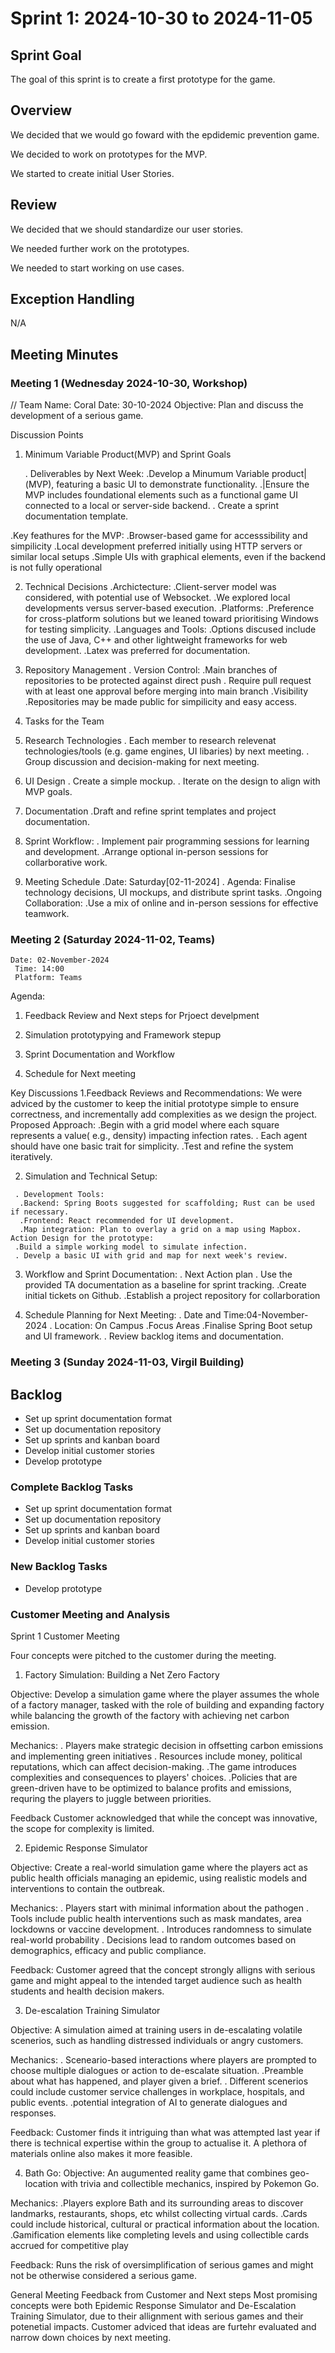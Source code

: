 # Sprint 1: 2024-10-30 to 2024-11-05

## Sprint Goal
The goal of this sprint is to create a first prototype for the game.

## Overview
We decided that we would go foward with the epdidemic prevention game.

We decided to work on prototypes for the MVP.

We started to create initial User Stories.

## Review
We decided that we should standardize our user stories.

We needed further work on the prototypes.

We needed to start working on use cases.

## Exception Handling
N/A

## Meeting Minutes

### Meeting 1 (Wednesday 2024-10-30, Workshop)
// Team Name: Coral
Date: 30-10-2024
Objective: Plan and discuss the development of a serious game.

Discussion Points

1. Minimum Variable Product(MVP) and Sprint Goals
  
   . Deliverables by Next Week:
   .Develop a Minumum Variable product|(MVP), featuring a basic UI to demonstrate functionality.
   .|Ensure the MVP includes foundational elements such as a functional game UI connected to a local or server-side backend.
   . Create a sprint documentation template.

.Key feathures for the MVP:
 .Browser-based game for accesssibility and simpilicity
 .Local development preferred initially using HTTP servers or similar local setups
 .Simple UIs with graphical elements, even if the backend is not fully operational

2. Technical Decisions
 .Archictecture:
  .Client-server model was considered, with potential use of Websocket.
  .We explored local developments versus server-based execution.
 .Platforms:
  .Preference for cross-platform solutions but we leaned toward prioritising Windows for testing simplicity.
 .Languages and Tools:
  .Options discused include the use of Java, C++ and other lightweight frameworks for web development.
  .Latex was preferred for documentation. 

3. Repository Management
 . Version Control:
  .Main branches of repositories to be protected against direct push
  . Require pull request with at least one approval before merging into main branch
 .Visibility
  .Repositories may be made public for simpilicity and easy access.

4. Tasks for the Team
 1. Research Technologies
  . Each member to research relevenat technologies/tools (e.g. game engines, UI libaries) by next meeting.
  . Group discussion and decision-making  for next meeting.
 2. UI Design
  . Create a simple mockup.
  . Iterate on the design to align with MVP goals.
 3. Documentation
  .Draft and refine sprint templates and project documentation.
 4. Sprint Workflow:
   . Implement pair programming sessions for learning and development.
   .Arrange optional in-person sessions for collarborative work.

5. Meeting Schedule
  .Date: Saturday[02-11-2024]
  . Agenda: Finalise technology decisions, UI mockups, and distribute sprint tasks.
 .Ongoing Collaboration:
  .Use a mix of online and in-person sessions for effective teamwork.
  

### Meeting 2 (Saturday 2024-11-02, Teams)
    Date: 02-November-2024
     Time: 14:00
     Platform: Teams


Agenda:
 
 1. Feedback Review and Next steps for Prjoect develpment

 2. Simulation prototypying and Framework stepup

 3. Sprint Documentation and Workflow

 4. Schedule for Next meeting


 Key Discussions
  1.Feedback Reviews and Recommendations:
   We were adviced by the customer to keep the initial prototype simple to ensure correctness, and incrementally add complexities as we design the project.
  Proposed Approach:
   .Begin with a grid model where each square represents a value( e.g., density) impacting infection rates.
   . Each agent should have one basic trait for simplicity.
   .Test and refine the system iteratively.

   2. Simulation and Technical Setup:

     . Development Tools:
      .Backend: Spring Boots suggested for scaffolding; Rust can be used if necessary.
      .Frontend: React recommended for UI development.
      .Map integration: Plan to overlay a grid on a map using Mapbox.
    Action Design for the prototype:
     .Build a simple working model to simulate infection.
     . Develp a basic UI with grid and map for next week's review.


   3. Workflow and Sprint Documentation:
    . Next Action plan
     . Use the provided TA documentation as a baseline for sprint tracking.
     .Create initial tickets on Github.
     .Establish a project repository for collarboration

   4. Schedule Planning for Next Meeting:
    . Date and Time:04-November-2024
    . Location: On Campus
    .Focus Areas
     .Finalise Spring Boot setup and UI framework.
     . Review backlog items and documentation.




















### Meeting 3 (Sunday 2024-11-03, Virgil Building)

## Backlog

-   Set up sprint documentation format
-   Set up documentation repository
-   Set up sprints and kanban board
-   Develop initial customer stories
-   Develop prototype

### Complete Backlog Tasks

-   Set up sprint documentation format
-   Set up documentation repository
-   Set up sprints and kanban board
-   Develop initial customer stories

### New Backlog Tasks

-   Develop prototype


### Customer Meeting and Analysis


Sprint 1 Customer Meeting

Four concepts were pitched to the customer during the meeting. 

1. Factory Simulation: Building a Net Zero Factory
 
 Objective:
  Develop a simulation game where the player assumes the whole of a factory manager, tasked with the role of building and expanding factory while balancing the growth of the factory with achieving net carbon emission.
 
 Mechanics:
 . Players make strategic decision in offsetting carbon emissions and implementing green initiatives
 . Resources include money, political reputations, which can affect decision-making.
 .The game introduces complexities and consequences to players' choices.
 .Policies that are green-driven have to be optimized to balance profits and emissions, requring the players to juggle between priorities.
 
 Feedback
 Customer acknowledged that while the concept was innovative, the scope for complexity is limited. 


2. Epidemic Response Simulator

 Objective:
 Create a real-world simulation game where the players act as public health officials managing an epidemic, using realistic models and interventions to contain the outbreak.

 Mechanics:
 . Players start with minimal information about the pathogen 
 . Tools include public health interventions such as mask mandates, area lockdowns or vaccine development.
 . Introduces randomness to simulate real-world probability
 . Decisions lead to random outcomes based on demographics, efficacy and public compliance.

 Feedback:
 Customer agreed that the concept strongly alligns with serious game and might appeal to the intended target audience such as health students and health decision makers. 

3. De-escalation Training Simulator

 Objective:
 A simulation aimed at training users in de-escalating volatile scenerios, such as handling distressed individuals or angry customers.

 Mechanics:
 . Sceneario-based interactions where players are prompted to choose multiple dialogues or action to de-escalate situation.
 .Preamble about what has happened, and player given a brief.
 . Different scenerios could include customer service challenges in workplace, hospitals, and public events.
 .potential integration of AI to generate dialogues and responses.

 Feedback:
 Customer finds it  intriguing than what was attempted last year if there is technical expertise within the group to actualise it. A plethora of materials online also makes it more feasible.

4. Bath Go:
 Objective:
 An augumented reality game that combines geo-location with trivia and collectible mechanics, inspired by Pokemon Go.

 Mechanics:
 .Players explore Bath and its surrounding areas to discover landmarks, restaurants, shops, etc whilst collecting virtual cards.
 .Cards could include historical, cultural or practical  information about the location.
 .Gamification elements like completing levels and using collectible cards accrued for competitive play

Feedback:
 Runs the risk of oversimplification of serious games and might not be otherwise considered a serious game.


General Meeting Feedback from Customer and Next steps
 Most promising concepts were both Epidemic Response Simulator and De-Escalation Training Simulator, due to their allignment with serious games and their potenetial impacts. 
 Customer adviced that ideas are furtehr evaluated and narrow down choices by next meeting. 
 
 
